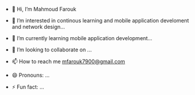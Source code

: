 - 👋 Hi, I’m Mahmoud Farouk
- 👀 I’m interested in continous learning and mobile application develoment and network design...
- 🌱 I’m currently learning mobile application development...
- 💞️ I’m looking to collaborate on ...
- 📫 How to reach me mfarouk7900@gmail.com
                      
- 😄 Pronouns: ...
- ⚡ Fun fact: ...

<!---
mfarouk7900/mfarouk7900 is a ✨ special ✨ repository because its `README.md` (this file) appears on your GitHub profile.
You can click the Preview link to take a look at your changes.
--->
